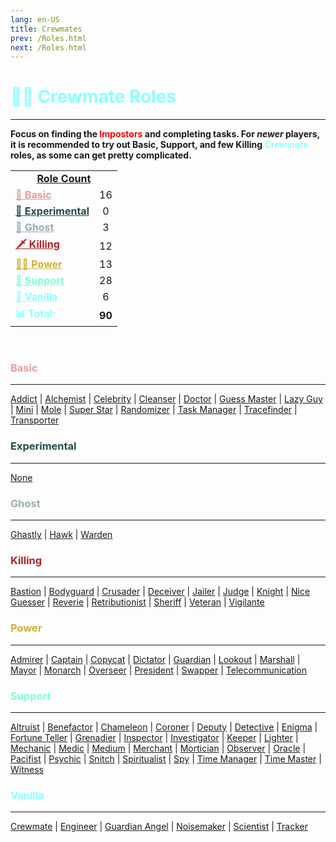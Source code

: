 ```yaml
---
lang: en-US
title: Crewmates
prev: /Roles.html
next: /Roles.html
---
```


# <font color="#8cffff">🦸‍♂️ <b>Crewmate Roles</b></font>
---

<b>Focus on finding the <font color=red>Impostors</font> and completing tasks. For <i>newer</i> players, it is recommended to try out Basic, Support, and few Killing <font color=#8cffff>Crewmate</font> roles, as some can get pretty complicated.</b><br>

<table>
<tr>
<td colspan="2" align="center"><b><u>Role Count</u></b></td>
</tr>
<tr>
<td><a href="#basic" style="color:#e69c9c"><b>🧒 Basic</b></a></td>
<td align="center">16</td>
</tr>

<tr>
<td><a href="#experimental" style="color:#224c4d"><b>🚧 Experimental</b></a></td>
<td align="center">0</td>
</tr>

<tr>
<td><a href="#ghost" style="color:#9bacb2"><b>👻 Ghost</b></a></td>
<td align="center">3</td>
</tr>

<tr>
<td><a href="#killing" style="color:#b22222"><b>🗡️ Killing</b></a></td>
<td align="center">12</td>
</tr>

<tr>
<td><a href="#power" style="color:#d4af37"><b>🧑‍⚖️ Power</b></a></td>
<td align="center">13</td>
</tr>

<tr>
<td><a href="#support" style="color:#7fffd4"><b>🏥 Support</b></a></td>
<td align="center">28</td>
</tr>

<tr>
<td><a href="#vanilla" style="color:#8cffff"><b>🍦 Vanilla</b></a></td>
<td align="center">6</td>
</tr>

<tr>
<td><font color=#8cffff><b>📊 Total:</b></font></td>
<td align="center"><b>90</b></td>
</tr>

</table>
<br>

### <font color=#e69c9c><b>Basic</b></font>
---
[Addict](/options/Crewmates/Basic/Addict.html) | [Alchemist](/options/Crewmates/Basic/Alchemist.html) | [Celebrity](/options/Crewmates/Basic/Celebrity.html) | [Cleanser](/options/Crewmates/Basic/Cleanser.html) | [Doctor](/options/Crewmates/Basic/Doctor.html) | [Guess Master](/options/Crewmates/Basic/GuessMaster.html) | [Lazy Guy](/options/Crewmates/Basic/LazyGuy.html) | [Mini](/options/Crewmates/Basic/Mini.html) | [Mole](/options/Crewmates/Basic/Mole.html) | [Super Star](/options/Crewmates/Basic/SuperStar.html) | [Randomizer](/options/Crewmates/Basic/Randomizer.html) | [Task Manager](/options/Crewmates/Basic/TaskManager.html) | [Tracefinder](/options/Crewmates/Basic/Tracefinder.html) | [Transporter](/options/Crewmates/Basic/Transporter.html)
<br>

### <font color=#224c4d><b>Experimental</b></font>
---
[None](#)

### <font color=#9bacb2><b>Ghost</b></font>
---
[Ghastly](/options/Crewmates/Ghost/Ghastly.html) | [Hawk](/options/Crewmates/Ghost/Hawk.html) | [Warden](/options/Crewmates/Ghost/Warden.html)

### <font color=#b22222><b>Killing</b></font>
---
[Bastion](/options/Crewmates/Killing/Bastion.html) | [Bodyguard](/options/Crewmates/Killing/Bodyguard.html) | [Crusader](/options/Crewmates/Killing/Crusader.html) | [Deceiver](/options/Crewmates/Killing/Deceiver.html) | [Jailer](/options/Crewmates/Killing/Jailer.html) | [Judge](/options/Crewmates/Killing/Judge.html) | [Knight](/options/Crewmates/Killing/Knight.html) | [Nice Guesser](/options/Crewmates/Killing/NiceGuesser.html) | [Reverie](/options/Crewmates/Killing/Reverie.html) | [Retributionist](/options/Crewmates/Killing/Retributionist.html) | [Sheriff](/options/Crewmates/Killing/Sheriff.html) | [Veteran](/options/Crewmates/Killing/Veteran.html) | [Vigilante](/options/Crewmates/Killing/Vigilante.html)
<br>

### <font color=#d4af37><b>Power</b></font>
---
[Admirer](/options/Crewmates/Power/Admirer.html) | [Captain](/options/Crewmates/Power/Captain.html) | [Copycat](/options/Crewmates/Power/Copycat.html) | [Dictator](/options/Crewmates/Power/Dictator.html) | [Guardian](/options/Crewmates/Power/Guardian.html) | [Lookout](/options/Crewmates/Power/Lookout.html) | [Marshall](/options/Crewmates/Power/Marshall.html) | [Mayor](/options/Crewmates/Power/Mayor.html) | [Monarch](/options/Crewmates/Power/Monarch.html) | [Overseer](/options/Crewmates/Power/Overseer.html) | [President](/options/Crewmates/Power/President.html) | [Swapper](/options/Crewmates/Power/Swapper.html) | [Telecommunication](/options/Crewmates/Power/Telecommunication.html)
<br>

### <font color=#7fffd4><b>Support</b></font>
---
[Altruist](/options/Crewmates/Support/Altruist.html) | [Benefactor](/options/Crewmates/Support/Benefactor.html) | [Chameleon](/options/Crewmates/Support/Chameleon.html) | [Coroner](/options/Crewmates/Support/Coroner.html) | [Deputy](/options/Crewmates/Support/Deputy.html) | [Detective](/options/Crewmates/Support/Detective.html) | [Enigma](/options/Crewmates/Support/Enigma.html) | [Fortune Teller](/options/Crewmates/Support/FortuneTeller.html) | [Grenadier](/options/Crewmates/Support/Grenadier.html) | [Inspector](/options/Crewmates/Support/Inspector.html) | [Investigator](/options/Crewmates/Support/Investigator.html) | [Keeper](/options/Crewmates/Support/Keeper.html) | [Lighter](/options/Crewmates/Support/Lighter.html) | [Mechanic](/options/Crewmates/Support/Mechanic.html) | [Medic](/options/Crewmates/Support/Medic.html) | [Medium](/options/Crewmates/Support/Medium.html) | [Merchant](/options/Crewmates/Support/Merchant.html) | [Mortician](/options/Crewmates/Support/Mortician.html) | [Observer](/options/Crewmates/Support/Observer.html) | [Oracle](/options/Crewmates/Support/Oracle.html) | [Pacifist](/options/Crewmates/Support/Pacifist.html) | [Psychic](/options/Crewmates/Support/Psychic.html) | [Snitch](/options/Crewmates/Support/Snitch.html) | [Spiritualist](/options/Crewmates/Support/Spiritualist.html) | [Spy](/options/Crewmates/Support/Spy.html) | [Time Manager](/options/Crewmates/Support/TimeManager.html) | [Time Master](/options/Crewmates/Support/TimeMaster.html) | [Witness](/options/Crewmates/Support/Witness.html)
<br>

### <font color=#8cffff><b>Vanilla</b></font>
---
[Crewmate](/options/Crewmates/Vanilla/Crewmate.html) | [Engineer](/options/Crewmates/Vanilla/Engineer.html) | [Guardian Angel](/options/Crewmates/Vanilla/GuardianAngel.html) | [Noisemaker](/options/Crewmates/Vanilla/Noisemaker.html) | [Scientist](/options/Crewmates/Vanilla/Scientist.html) | [Tracker](/options/Crewmates/Vanilla/Tracker.html)
<br>